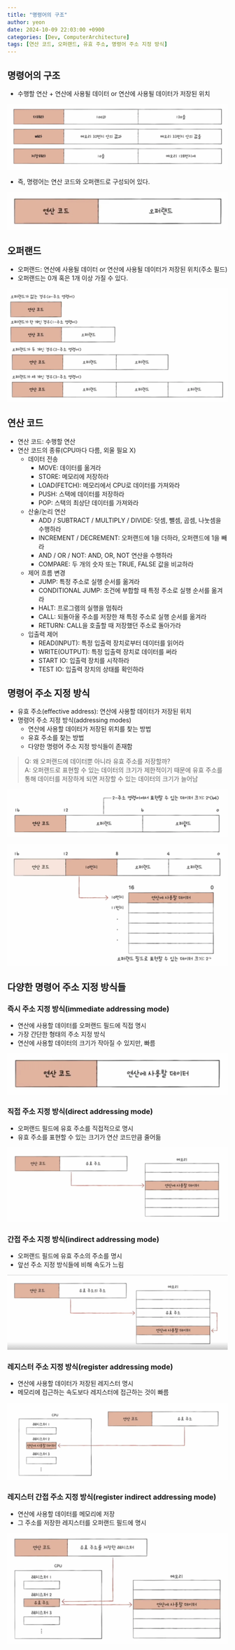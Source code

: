 ```yaml
---
title: "명령어의 구조"
author: yeon
date: 2024-10-09 22:03:00 +0900
categories: [Dev, ComputerArchitecture]
tags: [연산 코드, 오퍼랜드, 유효 주소, 명령어 주소 지정 방식]
---
```


## 명령어의 구조

- 수행할 연산 + 연산에 사용될 데이터 or 연산에 사용될 데이터가 저장된 위치

![alt text](/assets/img/ComputerArchitecture/5/image.png)

- 즉, 명령어는 연산 코드와 오퍼랜드로 구성되어 있다.

![alt text](/assets/img/ComputerArchitecture/5/image-1.png)

## 오퍼랜드

- 오퍼랜드: 연산에 사용될 데이터 or 연산에 사용될 데이터가 저장된 위치(주소 필드)
- 오퍼랜드는 0개 혹은 1개 이상 가질 수 있다.

![alt text](/assets/img/ComputerArchitecture/5/image-2.png)

## 연산 코드

- 연산 코드: 수행할 연산
- 연산 코드의 종류(CPU마다 다름, 외울 필요 X)
    - 데이터 전송
        - MOVE: 데이터를 옮겨라
        - STORE: 메모리에 저장하라
        - LOAD(FETCH): 메모리에서 CPU로 데이터를 가져와라
        - PUSH: 스택에 데이터를 저장하라
        - POP: 스택의 최상단 데이터를 가져와라
    - 산술/논리 연산
        - ADD / SUBTRACT / MULTIPLY / DIVIDE: 덧셈, 뺄셈, 곱셈, 나눗셈을 수행하라
        - INCREMENT / DECREMENT: 오퍼랜드에 1을 더하라, 오퍼랜드에 1을 빼라
        - AND / OR / NOT: AND, OR, NOT 연산을 수행하라
        - COMPARE: 두 개의 숫자 또는 TRUE, FALSE 값을 비교하라
    - 제어 흐름 변경
        - JUMP: 특정 주소로 실행 순서를 옮겨라
        - CONDITIONAL JUMP: 조건에 부합할 때 특정 주소로 실행 순서를 옮겨라
        - HALT: 프로그램의 실행을 멈춰라
        - CALL: 되돌아올 주소를 저장한 채 특정 주소로 실행 순서를 옮겨라
        - RETURN: CALL을 호출할 때 저장했던 주소로 돌아가라
    - 입출력 제어
        - READ(INPUT): 특정 입출력 장치로부터 데이터를 읽어라
        - WRITE(OUTPUT): 특정 입출력 장치로 데이터를 써라
        - START IO: 입출력 장치를 시작하라
        - TEST IO: 입출력 장치의 상태를 확인하라

## 명령어 주소 지정 방식

- 유효 주소(effective address): 연산에 사용할 데이터가 저장된 위치
- 명령어 주소 지정 방식(addressing modes)
    - 연산에 사용할 데이터가 저장된 위치를 찾는 방법
    - 유효 주소를 찾는 방법
    - 다양한 명령어 주소 지정 방식들이 존재함

> Q: 왜 오퍼랜드에 데이터뿐 아니라 유효 주소를 저장할까?   
A: 오퍼랜드로 표현할 수 있는 데이터의 크기가 제한적이기 때문에 유효 주소를 통해 데이터를 저장하게 되면 저장할 수 있는 데이터의 크기가 늘어남

![alt text](/assets/img/ComputerArchitecture/5/image-3.png)

![alt text](/assets/img/ComputerArchitecture/5/image-4.png)

## 다양한 명령어 주소 지정 방식들

### 즉시 주소 지정 방식(immediate addressing mode)

- 연산에 사용할 데이터를 오퍼랜드 필드에 직접 명시
- 가장 간단한 형태의 주소 지정 방식
- 연산에 사용할 데이터의 크기가 작아질 수 있지만, 빠름

![alt text](/assets/img/ComputerArchitecture/5/image-5.png)

### 직접 주소 지정 방식(direct addressing mode)

- 오퍼랜드 필드에 유효 주소를 직접적으로 명시
- 유효 주소를 표현할 수 있는 크기가 연산 코드만큼 줄어듦

![alt text](/assets/img/ComputerArchitecture/5/image-6.png)

### 간접 주소 지정 방식(indirect addressing mode)

- 오퍼랜드 필드에 유효 주소의 주소를 명시
- 앞선 주소 지정 방식들에 비해 속도가 느림

![alt text](/assets/img/ComputerArchitecture/5/image-7.png)

### 레지스터 주소 지정 방식(register addressing mode)

- 연산에 사용할 데이터가 저장된 레지스터 명시
- 메모리에 접근하는 속도보다 레지스터에 접근하는 것이 빠름

![alt text](/assets/img/ComputerArchitecture/5/image-8.png)

### 레지스터 간접 주소 지정 방식(register indirect addressing mode)

- 연산에 사용할 데이터를 메모리에 저장
- 그 주소를 저장한 레지스터를 오퍼랜드 필드에 명시

![alt text](/assets/img/ComputerArchitecture/5/image-9.png)